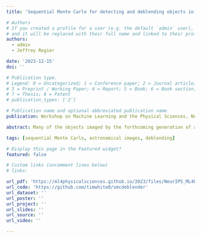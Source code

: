 ```yaml
---
title: 'Sequential Monte Carlo for detecting and deblending objects in astronomical images'

# Authors
# If you created a profile for a user (e.g. the default `admin` user), write the username (folder name) here
# and it will be replaced with their full name and linked to their profile.
authors:
  - admin
  - Jeffrey Regier

date: '2023-12-15'
doi: ''

# Publication type.
# Legend: 0 = Uncategorized; 1 = Conference paper; 2 = Journal article;
# 3 = Preprint / Working Paper; 4 = Report; 5 = Book; 6 = Book section;
# 7 = Thesis; 8 = Patent
# publication_types: ['2']

# Publication name and optional abbreviated publication name.
publication: Workshop on Machine Learning and the Physical Sciences, NeurIPS 2023

abstract: Many of the objects imaged by the forthcoming generation of astronomical surveys will overlap visually. These objects are known as blends. Distinguishing and characterizing blended light sources is a challenging task, as there is inherent ambiguity in the type, position, and properties of each source. We propose SMC-Deblender, a novel approach to probabilistic astronomical cataloging based on sequential Monte Carlo (SMC). Given an image, SMC-Deblender evaluates catalogs with various source counts by partitioning the SMC particles into blocks. With this technique, we demonstrate that SMC can be a viable alternative to existing deblending methods based on Markov chain Monte Carlo and variational inference. In experiments with ambiguous synthetic images of crowded starfields, SMC-Deblender accurately detects and deblends sources, a task which proves infeasible for Source Extractor, a widely used non-probabilistic cataloging program.

tags: [sequential Monte Carlo, astronomical images, deblending]

# Display this page in the Featured widget?
featured: false

# Custom links (uncomment lines below)
# links:

url_pdf: 'https://ml4physicalsciences.github.io/2023/files/NeurIPS_ML4PS_2023_172.pdf'
url_code: 'https://github.com/timwhite0/smcdeblender'
url_dataset: ''
url_poster: ''
url_project: ''
url_slides: ''
url_source: ''
url_video: ''

---
```

